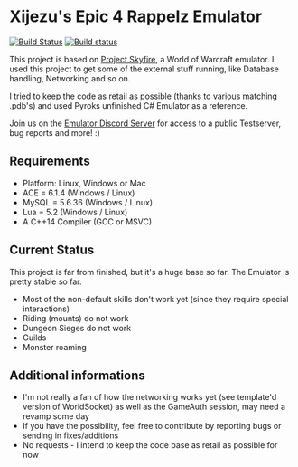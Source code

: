 # Xijezu's Epic 4 Rappelz Emulator

[![Build Status](https://travis-ci.org/Xijezu/Rappelz-Emulator.svg?branch=master)](https://travis-ci.org/Xijezu/Rappelz-Emulator) 
[![Build status](https://ci.appveyor.com/api/projects/status/74llg3lfl75fcy2i/branch/master?svg=true)](https://ci.appveyor.com/project/Xijezu/rappelz-emulator/branch/master) 

This project is based on [Project Skyfire](https://github.com/ProjectSkyfire/SkyFire.548), a World of Warcraft emulator. I used this project to get some of the external stuff running, like Database handling, Networking and so on.

  I tried to keep the code as retail as possible (thanks to various matching .pdb's) and used Pyroks unfinished C# Emulator as a reference.
  
  Join us on the [Emulator Discord Server](https://discord.gg/CBGVkdU) for access to a public Testserver, bug reports and more! :) 
  
## Requirements
* Platform: Linux, Windows or Mac
* ACE = 6.1.4 (Windows / Linux)
* MySQL = 5.6.36 (Windows / Linux)
* Lua = 5.2 (Windows / Linux)
* A C++14 Compiler (GCC or MSVC)

## Current Status
This project is far from finished, but it's a huge base so far. The Emulator is pretty stable so far.
* Most of the non-default skills don't work yet (since they require special interactions)
* Riding (mounts) do not work
* Dungeon Sieges do not work
* Guilds
* Monster roaming

## Additional informations
* I'm not really a fan of how the networking works yet (see template'd version of WorldSocket) as well as the GameAuth session, may need a revamp some day
* If you have the possibility, feel free to contribute by reporting bugs or sending in fixes/additions
* No requests - I intend to keep the code base as retail as possible for now
 